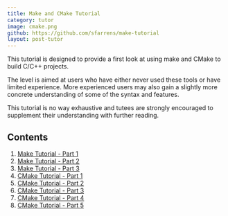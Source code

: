 ```yaml
---
title: Make and CMake Tutorial
category: tutor
image: cmake.png
github: https://github.com/sfarrens/make-tutorial
layout: post-tutor
---
```


This tutorial is designed to provide a first look at using make and CMake to build C/C++ projects.

The level is aimed at users who have either never used these tools or have limited experience. More experienced users may also gain a slightly more concrete understanding of some of the syntax and features.

This tutorial is no way exhaustive and tutees are strongly encouraged to supplement their understanding with further reading.

## Contents

1. [Make Tutorial - Part 1](./make-part1)
1. [Make Tutorial - Part 2](./make-part2)
1. [Make Tutorial - Part 3](./make-part3)
1. [CMake Tutorial - Part 1](./cmake-part1)
1. [CMake Tutorial - Part 2](./cmake-part2)
1. [CMake Tutorial - Part 3](./cmake-part3)
1. [CMake Tutorial - Part 4](./cmake-part4)
1. [CMake Tutorial - Part 5](./cmake-part5)
